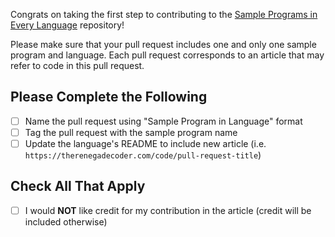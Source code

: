 Congrats on taking the first step to contributing to the [Sample Programs in Every Language](https://therenegadecoder.com/code/sample-programs-in-every-language/) repository!

Please make sure that your pull request includes one and only one sample program and language. Each pull request corresponds to an article that may refer to code in this pull request. 

## Please Complete the Following

- [ ] Name the pull request using "Sample Program in Language" format
- [ ] Tag the pull request with the sample program name
- [ ] Update the language's README to include new article (i.e. `https://therenegadecoder.com/code/pull-request-title`)

## Check All That Apply

- [ ] I would **NOT** like credit for my contribution in the article (credit will be included otherwise)
